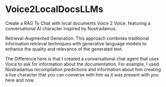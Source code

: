 # Voice2LocalDocsLLMs
Create a RAG To Chat with local documents Voice 2 Voice. featuring a conversational AI character inspired by Nostradamus.

Retrieval-Augmented Generation. This approach combines traditional information retrieval techniques with generative language models to enhance the quality and relevance of the generated text. 

The Difference here is that I created a conversational chat agent that uses Voice to ask for information about the documentation, For example, I used Nostradamus recompilation predictions and information about him creating a live character that you can converse with him as it was present with you here and now.



